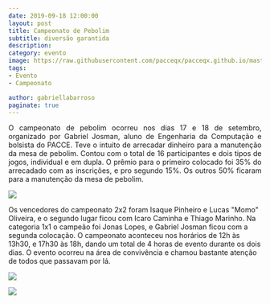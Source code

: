 ```yaml
---
date: 2019-09-18 12:00:00
layout: post
title: Campeonato de Pebolim
subtitle: diversão garantida
description: 
category: evento
image: https://raw.githubusercontent.com/pacceqx/pacceqx.github.io/master/assets/pic/2019-09-18/capa.png
tags:
- Evento
- Campeonato 

author: gabriellabarroso
paginate: true
---
```

<p style="text-align: justify">
O campeonato de pebolim ocorreu nos dias 17 e 18 de setembro, organizado por Gabriel Josman, aluno de Engenharia da Computação e bolsista do PACCE. Teve o intuito de arrecadar dinheiro para a manutenção da mesa de pebolim. Contou com o total de 16 participantes e dois tipos de jogos, individual e em dupla. O prêmio para o primeiro colocado foi 35% do arrecadado com as inscrições, e pro segundo 15%. Os outros 50% ficaram para a manutenção da mesa de pebolim. </p>

![](https://raw.githubusercontent.com/pacceqx/pacceqx.github.io/master/assets/pic/2019-09-18/img1.jpg)

Os vencedores do campeonato 2x2 foram Isaque Pinheiro e Lucas "Momo" Oliveira, e o segundo lugar ficou com Icaro Caminha e Thiago Marinho. Na categoria 1x1 o campeão foi Jonas Lopes, e Gabriel Josman ficou com a segunda colocação.
O campeonato aconteceu nos horários de 12h às 13h30, e 17h30 às 18h, dando um total de 4 horas de evento durante os dois dias. 
O evento ocorreu na área de convivência e chamou bastante atenção de todos que passavam por lá.

![](https://raw.githubusercontent.com/pacceqx/pacceqx.github.io/master/assets/pic/2019-09-18/img2.jpg)

![](https://raw.githubusercontent.com/pacceqx/pacceqx.github.io/master/assets/pic/2019-09-18/img3.jpg)